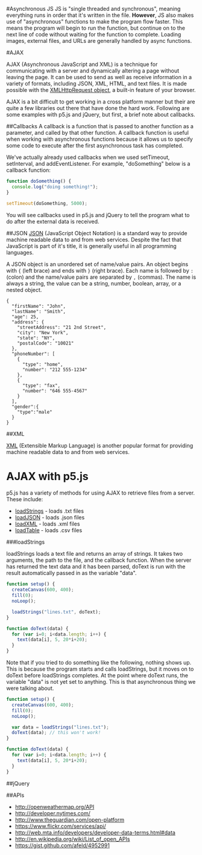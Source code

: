#Asynchronous JS
JS is "single threaded and synchronous", meaning everything runs in order that it's written in the file. __However__, JS also makes use of "asynchronous" functions to make the program flow faster. This means the program will begin to run the function, but continue on to the next line of code without waiting for the function to complete. Loading images, external files, and URLs are generally handled by async functions. 

#AJAX

AJAX (Asynchronous JavaScript and XML) is a technique for communicating with a server and dynamically altering a page without leaving the page. It can be used to send as well as receive information in a variety of formats, including JSON, XML, HTML, and text files. It is made possible with the [XMLHttpRequest object](http://www.w3schools.com/XML/xml_http.asp), a built-in feature of your browser. 

AJAX is a bit difficult to get working in a cross platform manner but their are quite a few libraries out there that have done the hard work. Following are some examples with p5.js and jQuery, but first, a brief note about callbacks.

##Callbacks
A callback is a function that is passed to another function as a parameter, and called by that other function. A callback function is useful when working with asynchronous functions because it allows us to specify some code to execute after the first asynchronous task has completed.

We've actually already used callbacks when we used setTimeout, setInterval, and addEventListener. For example, "doSomething" below is a callback function:

```javascript
function doSomething() {
  console.log("doing something!");
}

setTimeout(doSomething, 5000);
```

You will see callbacks used in p5.js and jQuery to tell the program what to do after the external data is received.


##JSON
[JSON](http://json.org/) (JavaScript Object Notation) is a standard way to provide machine readable data to and from web services. Despite the fact that JavaScript is part of it's title, it is generally useful in all programming languages.

A JSON object is an unordered set of name/value pairs. An object begins with `{` (left brace) and ends with `}` (right brace). Each name is followed by `:` (colon) and the name/value pairs are separated by `,` (commas). The name is always a string, the value can be a string, number, boolean, array, or a nested object.
   
```
{
  "firstName": "John",
  "lastName": "Smith",
  "age": 25,
  "address": {
    "streetAddress": "21 2nd Street",
    "city": "New York",
    "state": "NY",
    "postalCode": "10021"
  },
  "phoneNumber": [
    {
      "type": "home",
      "number": "212 555-1234"
    },
    {
      "type": "fax",
      "number": "646 555-4567"
    }
  ],
  "gender":{
    "type":"male"
  }
}
```

##XML

[XML](https://en.wikipedia.org/wiki/XML) (Extensible Markup Language) is another popular format for providing machine readable data to and from web services.

# AJAX with p5.js

p5.js has a variety of methods for using AJAX to retrieve files from a server. These include:
* [loadStrings](http://p5js.org/reference/#/p5/loadStrings) - loads .txt files
* [loadJSON](http://p5js.org/reference/#/p5/loadJSON) - loads .json files
* [loadXML](http://p5js.org/reference/#/p5/loadXML) - loads .xml files
* [loadTable](http://p5js.org/reference/#/p5/loadTable) - loads .csv files

###loadStrings

loadStrings loads a text file and returns an array of strings. It takes two arguments, the path to the file, and the callback function. When the server has returned the text data and it has been parsed, doText is run with the result automatically passed in as the variable "data".

```javascript
function setup() {
  createCanvas(600, 400);
  fill(0);
  noLoop();

  loadStrings("lines.txt", doText);
}

function doText(data) {
  for (var i=0; i<data.length; i++) {
    text(data[i], 5, 20*i+20);
  }
}
```

Note that if you tried to do something like the following, nothing shows up. This is because the program starts and calls loadStrings, but it moves on to doText before loadStrings completes. At the point where doText runs, the variable "data" is not yet set to anything. This is that asynchronous thing we were talking about.

```javascript
function setup() {
  createCanvas(600, 400);
  fill(0);
  noLoop();

  var data = loadStrings("lines.txt");
  doText(data); // this won't work!
}

function doText(data) {
  for (var i=0; i<data.length; i++) {
    text(data[i], 5, 20*i+20);
  }
}
```


##jQuery

##APIs
* http://openweathermap.org/API
* http://developer.nytimes.com/
* http://www.theguardian.com/open-platform
* https://www.flickr.com/services/api/
* http://web.mta.info/developers/developer-data-terms.html#data
* http://en.wikipedia.org/wiki/List_of_open_APIs
* https://gist.github.com/afeld/4952991